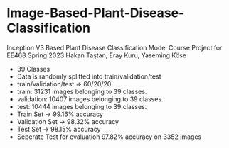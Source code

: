 # Image-Based-Plant-Disease-Classification
Inception V3 Based Plant Disease Classification Model
Course Project for EE468 Spring 2023
Hakan Taştan, Eray Kuru, Yaseming Köse

- 39 Classes
- Data is randomly splitted into train/validation/test
- train/validation/test => 60/20/20
- train: 31231 images belonging to 39 classes.
- validation: 10407 images belonging to 39 classes.
- test: 10444 images belonging to 39 classes.
- Train Set -> 99.16% accuracy
- Validation Set -> 98.32% accuracy
- Test Set -> 98.15% accuracy
- Seperate Test for evaluation 97.82% accuracy on 3352 images
